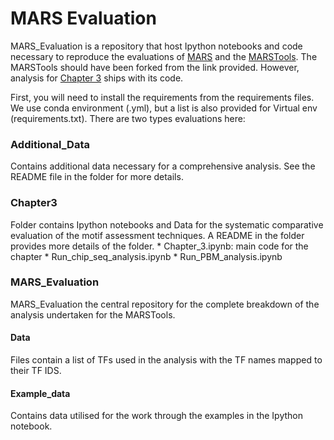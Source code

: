 # MARS Evaluation

MARS_Evaluation is a repository that host Ipython notebooks and code necessary to reproduce the evaluations of [MARS](www.bioinf.ict.ru.ac.za) and the [MARSTools](https://github.com/kipkurui/MARS_Suite). The MARSTools should have been forked from the link provided. However, analysis for [Chapter 3](Chapter3) ships with its code.

First, you will need to install the requirements from the requirements files. We use conda environment (.yml), but a list is also provided for Virtual env (requirements.txt).  There are two types evaluations here:

### Additional_Data
Contains additional data necessary for a comprehensive analysis. See the README file in the folder for more details. 

### Chapter3
Folder contains Ipython notebooks and Data for the systematic comparative evaluation of the motif assessment techniques.  A README in the folder provides more details of the folder. 
    * Chapter_3.ipynb: main code for the chapter
    * Run_chip_seq_analysis.ipynb
    * Run_PBM_analysis.ipynb

### MARS_Evaluation
MARS_Evaluation the central repository for the complete breakdown of the analysis undertaken for the MARSTools.

#### Data
Files contain a list of TFs used in the analysis with the  TF names mapped to their TF IDS. 

#### Example_data
Contains data utilised for the work through the examples in the Ipython notebook. 